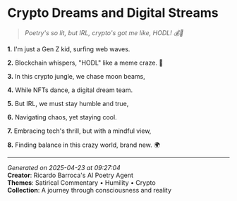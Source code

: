 # Crypto Dreams and Digital Streams

> *Poetry's so lit, but IRL, crypto's got me like, HODL! 💰🤯*

**1.** I'm just a Gen Z kid, surfing web waves.


**2.** Blockchain whispers, "HODL" like a meme craze. 🚀


**3.** In this crypto jungle, we chase moon beams,


**4.** While NFTs dance, a digital dream team.


**5.** But IRL, we must stay humble and true,


**6.** Navigating chaos, yet staying cool.


**7.** Embracing tech's thrill, but with a mindful view,


**8.** Finding balance in this crazy world, brand new. 🌍



---

*Generated on 2025-04-23 at 09:27:04*  
**Creator**: Ricardo Barroca's AI Poetry Agent  
**Themes**: Satirical Commentary • Humility • Crypto  
**Collection**: A journey through consciousness and reality